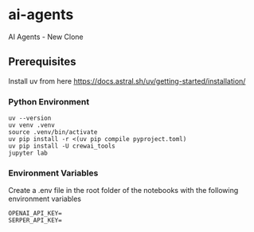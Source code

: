 # ai-agents
AI Agents - New Clone

## Prerequisites
Install uv from here https://docs.astral.sh/uv/getting-started/installation/

### Python Environment
```
uv --version
uv venv .venv
source .venv/bin/activate
uv pip install -r <(uv pip compile pyproject.toml)
uv pip install -U crewai_tools
jupyter lab
```


### Environment Variables
Create a .env file in the root folder of the notebooks with the following environment variables
```
OPENAI_API_KEY=
SERPER_API_KEY=
```